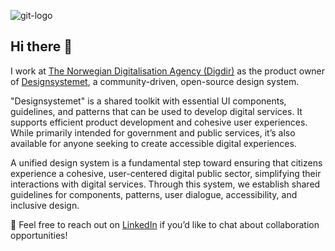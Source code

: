 ![git-logo](https://github.com/user-attachments/assets/c10b5c05-858b-469a-8d3e-c60326d9d3c8)

## Hi there 👋

I work at [The Norwegian Digitalisation Agency (Digdir)](https://www.digdir.no) as the product owner of [Designsystemet](https://www.designsystemet.no), a community-driven, open-source design system.

"Designsystemet" is a shared toolkit with essential UI components, guidelines, and patterns that can be used to develop digital services. It supports efficient product development and cohesive user experiences. While primarily intended for government and public services, it’s also available for anyone seeking to create accessible digital experiences.

A unified design system is a fundamental step toward ensuring that citizens experience a cohesive, user-centered digital public sector, simplifying their interactions with digital services. Through this system, we establish shared guidelines for components, patterns, user dialogue, accessibility, and inclusive design.

💬 Feel free to reach out on [LinkedIn](https://www.linkedin.com/in/mrosvik/) if you’d like to chat about collaboration opportunities!
